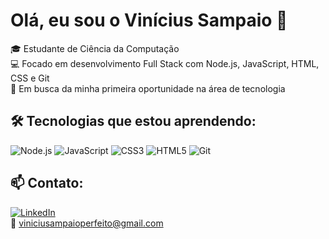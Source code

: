 # Olá, eu sou o Vinícius Sampaio 👋

🎓 Estudante de Ciência da Computação  
💻 Focado em desenvolvimento Full Stack com Node.js, JavaScript, HTML, CSS e Git  
🚀 Em busca da minha primeira oportunidade na área de tecnologia

## 🛠️ Tecnologias que estou aprendendo:
![Node.js](https://img.shields.io/badge/Node.js-339933?style=for-the-badge&logo=nodedotjs&logoColor=white)
![JavaScript](https://img.shields.io/badge/JavaScript-F7DF1E?style=for-the-badge&logo=javascript&logoColor=black)
![CSS3](https://img.shields.io/badge/CSS3-1572B6?style=for-the-badge&logo=css3&logoColor=white)
![HTML5](https://img.shields.io/badge/HTML5-E34F26?style=for-the-badge&logo=html5&logoColor=white)
![Git](https://img.shields.io/badge/Git-F05032?style=for-the-badge&logo=git&logoColor=white)

## 📫 Contato:
[![LinkedIn](https://img.shields.io/badge/LinkedIn-blue?style=for-the-badge&logo=linkedin&logoColor=white)](https://www.linkedin.com/in/vinicius-sampaio-perfeito/)  
📧 viniciusampaioperfeito@gmail.com
